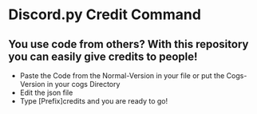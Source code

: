 # **Discord.py Credit Command**
## You use code from others? With this repository you can easily give credits to people!

- Paste the Code from the Normal-Version in your file or put the Cogs-Version in your cogs Directory
- Edit the json file
- Type [Prefix]credits and you are ready to go!